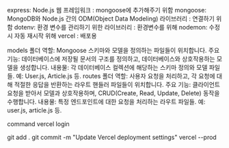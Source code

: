 express: Node.js 웹 프레임워크 : mongoose에 추가해주기 위함
mongoose: MongoDB와 Node.js 간의 ODM(Object Data Modeling) 라이브러리 : 연결하기 위함
dotenv: 환경 변수를 관리하기 위한 라이브러리 : 환경변수를 위해
nodemon: 수정시 자동 재시작 위해
vercel : 배포용

models 폴더
역할: Mongoose 스키마와 모델을 정의하는 파일들이 위치합니다.
주요 기능: 데이터베이스에 저장될 문서의 구조를 정의하고, 데이터베이스와 상호작용하는 모델을 생성합니다.
내용물: 각 데이터베이스 컬렉션에 해당하는 스키마 정의와 모델 파일들.
예: User.js, Article.js 등.
routes 폴더
역할: 사용자 요청을 처리하고, 각 요청에 대해 적절한 응답을 반환하는 라우트 핸들러 파일들이 위치합니다.
주요 기능: 클라이언트 요청을 받아서 모델과 상호작용하며, CRUD(Create, Read, Update, Delete) 동작을 수행합니다.
내용물: 특정 엔드포인트에 대한 요청을 처리하는 라우트 파일들.
예: user.js, article.js 등.

command
vercel login

git add .
git commit -m "Update Vercel deployment settings"
vercel --prod